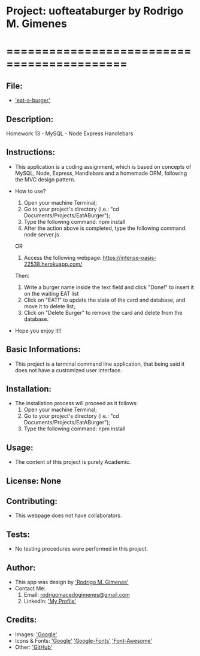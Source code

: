 # Project: uofteataburger by Rodrigo M. Gimenes 
# ===========================================

  ## File:

  * ['eat-a-burger'](https://github.com/rodrigomgimenes/uofteataburger.github.io/)

  ## Description:
  Homework 13 - MySQL - Node Express Handlebars


  ## Instructions:

  * This application is a coding assignment, which is based on concepts of MySQL, Node, Express, Handlebars and a homemade ORM, following the MVC design pattern.

  * How to use?
    1. Open your machine Terminal;
    2. Go to your project's directory (i.e.: "cd Documents/Projects/EatABurger");
    3. Type the following command: npm install
    4. After the action above is completed, type the following command: node server.js
    
    OR 
    1. Access the following webpage: https://intense-oasis-22538.herokuapp.com/

    Then:
    1. Write a burger name inside the text field and click "Done!" to insert it on the waiting EAT list
    2. Click on "EAT!" to update the state of the card and database, and move it to delete list;
    3. Click on "Delete Burger" to remove the card and delete from the database.

  * Hope you enjoy it!!


  ## Basic Informations: 

  * This project is a terminal command line application, that being said it does not have a customized user interface. 


  ## Installation:

  * The installation process will proceed as it follows:
    1. Open your machine Terminal;
    2. Go to your project's directory (i.e.: "cd Documents/Projects/EatABurger");
    3. Type the following command: npm install


  ## Usage: 

  * The content of this project is purely Academic.


  ## License: None


  ## Contributing:
  
  * This webpage does not have collaborators.
  
  
  ## Tests:

  * No testing procedures were performed in this project.


  ## Author:
  * This app was design by ['Rodrigo M. Gimenes'](https://avatars1.githubusercontent.com/u/59060046?v=4) 
  * Contact Me: 
    1. Email: rodrigomacedogimenes@gmail.com
    2. LinkedIn: ['My Profile'](https://www.linkedin.com/in/rodrigo-m-gimenes-b0a1a227/) 
  
  ## Credits:

  * Images:
        ['Google'](https://www.google.ca/)
  * Icons & Fonts:
        ['Google'](https://www.google.ca/)
        ['Google-Fonts'](https://fonts.google.com/)
        ['Font-Awesome'](https://fontawesome.com/?from=io)
  * Other:
        ['GitHub'](https://github.com/rodrigomgimenes)
  